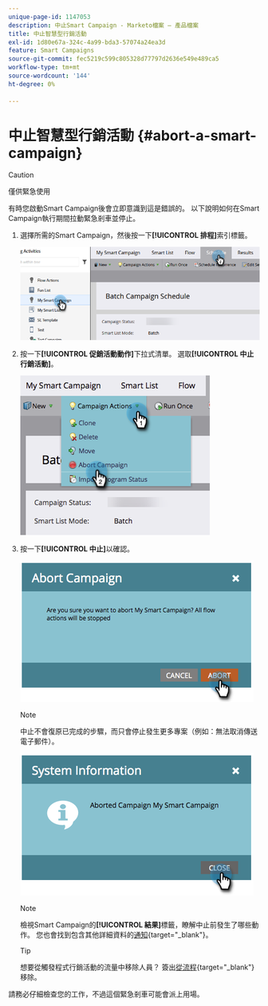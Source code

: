 ```yaml
---
unique-page-id: 1147053
description: 中止Smart Campaign - Marketo檔案 — 產品檔案
title: 中止智慧型行銷活動
exl-id: 1d80e67a-324c-4a99-bda3-57074a24ea3d
feature: Smart Campaigns
source-git-commit: fec5219c599c805328d77797d2636e549e489ca5
workflow-type: tm+mt
source-wordcount: '144'
ht-degree: 0%

---
```


# 中止智慧型行銷活動 {#abort-a-smart-campaign}

>[!CAUTION]
>
>僅供緊急使用

有時您啟動Smart Campaign後會立即意識到這是錯誤的。 以下說明如何在Smart Campaign執行期間拉動緊急剎車並停止。

1. 選擇所需的Smart Campaign，然後按一下&#x200B;**[!UICONTROL 排程]**&#x200B;索引標籤。

   ![](assets/abort-a-smart-campaign-1.png)

1. 按一下&#x200B;**[!UICONTROL 促銷活動動作]**&#x200B;下拉式清單。 選取&#x200B;**[!UICONTROL 中止行銷活動]**。

   ![](assets/abort-a-smart-campaign-2.png)

1. 按一下&#x200B;**[!UICONTROL 中止]**&#x200B;以確認。

   ![](assets/abort-a-smart-campaign-3.png)

   >[!NOTE]
   >
   >中止不會復原已完成的步驟，而只會停止發生更多專案（例如：無法取消傳送電子郵件）。

   ![](assets/abort-a-smart-campaign-4.png)

   >[!NOTE]
   >
   >檢視Smart Campaign的&#x200B;**[!UICONTROL 結果]**&#x200B;標籤，瞭解中止前發生了哪些動作。 您也會找到包含其他詳細資料的[通知](/help/marketo/product-docs/core-marketo-concepts/miscellaneous/understanding-notifications.md){target="_blank"}。

   >[!TIP]
   >
   >想要從觸發程式行銷活動的流量中移除人員？ 簽出[從流程](/help/marketo/product-docs/core-marketo-concepts/smart-campaigns/flow-actions/remove-from-flow.md){target="_blank"}移除。

請務必仔細檢查您的工作，不過這個緊急剎車可能會派上用場。
